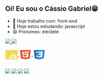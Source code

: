 ## Oi! Eu sou o Cássio Gabriel😁


- 🔭 Hoje trabalho com: front-end
- 🌱 Hoje estou estudando: javascript
- 😄 Pronomes: ele/dele

<div>
  <a href="https://github.com/Cassio-G">   
  <img height="160em" src="https://github-readme-stats.vercel.app/api?username=Cassio-G&show_icons=true&theme=nord"/>
  <img height="160em" src= "https://github-readme-stats.vercel.app/api/top-langs/?username=Cassio-G&layout=compact&langs_cont=16&theme=nord"/>
</div>

<div style="display: inline_block"><br>
  <img align="center" alt="Rafa-Js" height="30" width="40" src="https://raw.githubusercontent.com/devicons/devicon/master/icons/javascript/javascript-plain.svg">
  <img align="center" alt="Rafa-HTML" height="30" width="40" src="https://raw.githubusercontent.com/devicons/devicon/master/icons/html5/html5-original.svg">
  <img align="center" alt="Rafa-CSS" height="30" width="40" src="https://raw.githubusercontent.com/devicons/devicon/master/icons/css3/css3-original.svg">
</div>
 
##
<div> 
  <a href="https://instagram.com/cassio.gabriell" target="_blank"><img src="https://img.shields.io/badge/-Instagram-%23E4405F?style=for-the-badge&logo=instagram&logoColor=white" target="_blank"></a>
 	<a href="https://www.twitch.tv/cassiogabriel1" target="_blank"><img src="https://img.shields.io/badge/Twitch-9146FF?style=for-the-badge&logo=twitch&logoColor=white" target="_blank"></a>
  <a href = ""><img src="https://img.shields.io/badge/-Gmail-%23333?style=for-the-badge&logo=gmail&logoColor=white" target="_blank"></a>
  <a href="https://www.linkedin.com/in/" target="_blank"><img src="https://img.shields.io/badge/-LinkedIn-%230077B5?style=for-the-badge&logo=linkedin&logoColor=white" target="_blank"></a> 
</div>
